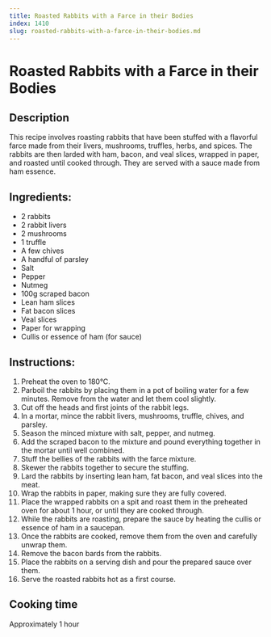 ```yaml
---
title: Roasted Rabbits with a Farce in their Bodies
index: 1410
slug: roasted-rabbits-with-a-farce-in-their-bodies.md
---
```


# Roasted Rabbits with a Farce in their Bodies

## Description
This recipe involves roasting rabbits that have been stuffed with a flavorful farce made from their livers, mushrooms, truffles, herbs, and spices. The rabbits are then larded with ham, bacon, and veal slices, wrapped in paper, and roasted until cooked through. They are served with a sauce made from ham essence.

## Ingredients:
- 2 rabbits
- 2 rabbit livers
- 2 mushrooms
- 1 truffle
- A few chives
- A handful of parsley
- Salt
- Pepper
- Nutmeg
- 100g scraped bacon
- Lean ham slices
- Fat bacon slices
- Veal slices
- Paper for wrapping
- Cullis or essence of ham (for sauce)

## Instructions:
1. Preheat the oven to 180°C.
2. Parboil the rabbits by placing them in a pot of boiling water for a few minutes. Remove from the water and let them cool slightly.
3. Cut off the heads and first joints of the rabbit legs.
4. In a mortar, mince the rabbit livers, mushrooms, truffle, chives, and parsley.
5. Season the minced mixture with salt, pepper, and nutmeg.
6. Add the scraped bacon to the mixture and pound everything together in the mortar until well combined.
7. Stuff the bellies of the rabbits with the farce mixture.
8. Skewer the rabbits together to secure the stuffing.
9. Lard the rabbits by inserting lean ham, fat bacon, and veal slices into the meat.
10. Wrap the rabbits in paper, making sure they are fully covered.
11. Place the wrapped rabbits on a spit and roast them in the preheated oven for about 1 hour, or until they are cooked through.
12. While the rabbits are roasting, prepare the sauce by heating the cullis or essence of ham in a saucepan.
13. Once the rabbits are cooked, remove them from the oven and carefully unwrap them.
14. Remove the bacon bards from the rabbits.
15. Place the rabbits on a serving dish and pour the prepared sauce over them.
16. Serve the roasted rabbits hot as a first course.

## Cooking time
Approximately 1 hour